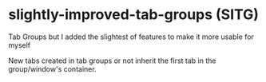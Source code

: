 
# slightly-improved-tab-groups (SITG)

Tab Groups but I added the slightest of features to make it more usable for myself

New tabs created in tab groups or not inherit the first tab in the group/window's container.

